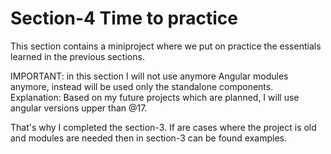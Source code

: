 # Section-4 Time to practice

This section contains a miniproject where we put on practice the essentials learned in the previous sections.

IMPORTANT: in this section I will not use anymore Angular modules anymore, instead will be used only the standalone components.
Explanation: Based on my future projects which are planned, I will use angular versions upper than @17.

That's why I completed the section-3. If are cases where the project is old and modules are needed then in section-3 can be found examples.
